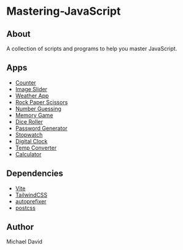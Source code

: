 # Mastering-JavaScript

## About

A collection of scripts and programs to help you master JavaScript.

## Apps

- [Counter](./Apps/counter.html)
- [Image Slider](./Apps/image-slider.html)
- [Weather App](./Apps/weather-app.html)
- [Rock Paper Scissors](./Apps/rock-paper-scissors.html)
- [Number Guessing](./Apps/number-guessing.html)
- [Memory Game](./Apps/memory-game.html)
- [Dice Roller](./Apps/dice-roller.html)
- [Password Generator](./Apps/password-generator.html)
- [Stopwatch](./Apps/stopwatch.html)
- [Digital Clock](./Apps/digital-clock.html)
- [Temp Converter](./Apps/temp-converter.html)
- [Calculator](./Apps/calculator.html)

## Dependencies

- [Vite](https://vitejs.dev/)
- [TailwindCSS](https://tailwindcss.com/)
- [autoprefixer](https://autoprefixer.github.io/)
- [postcss](https://github.com/postcss/postcss)

## Author

Michael David
